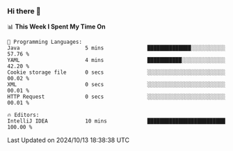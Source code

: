 ### Hi there 👋

<!--
**asdf12303116/asdf12303116** is a ✨ _special_ ✨ repository because its `README.md` (this file) appears on your GitHub profile.

Here are some ideas to get you started:

- 🔭 I’m currently working on ...
- 🌱 I’m currently learning ...
- 👯 I’m looking to collaborate on ...
- 🤔 I’m looking for help with ...
- 💬 Ask me about ...
- 📫 How to reach me: ...
- 😄 Pronouns: ...
- ⚡ Fun fact: ...
-->

<!--START_SECTION:waka-->
📊 **This Week I Spent My Time On** 

```text
💬 Programming Languages: 
Java                     5 mins              ██████████████░░░░░░░░░░░   57.76 % 
YAML                     4 mins              ███████████░░░░░░░░░░░░░░   42.20 % 
Cookie storage file      0 secs              ░░░░░░░░░░░░░░░░░░░░░░░░░   00.02 % 
XML                      0 secs              ░░░░░░░░░░░░░░░░░░░░░░░░░   00.01 % 
HTTP Request             0 secs              ░░░░░░░░░░░░░░░░░░░░░░░░░   00.01 % 

🔥 Editors: 
IntelliJ IDEA            10 mins             █████████████████████████   100.00 % 
```


 Last Updated on 2024/10/13 18:38:38 UTC
<!--END_SECTION:waka-->
